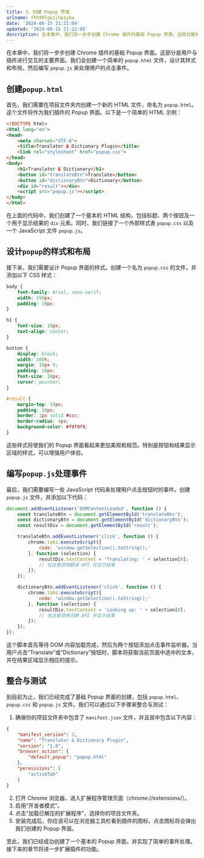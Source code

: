 ```yaml
---
title: 3、创建 Popup 界面
urlname: fhh99lgx1ihp1ykw
date: '2024-06-15 21:21:04'
updated: '2024-06-15 21:22:08'
description: 在本章中，我们将一步步创建 Chrome 插件的基础 Popup 界面。这部分是用户与插件进行交互的主要界面。我们会创建一个简单的 popup.html 文件，设计其样式和布局，然后编写 popup.js 来处理用户的点击事件。创建popup.html首先，我们需要在项目文件夹内创建一个新的 ...
---
```

在本章中，我们将一步步创建 Chrome 插件的基础 Popup 界面。这部分是用户与插件进行交互的主要界面。我们会创建一个简单的 `popup.html` 文件，设计其样式和布局，然后编写 `popup.js` 来处理用户的点击事件。

## 创建`popup.html`

首先，我们需要在项目文件夹内创建一个新的 HTML 文件，命名为 `popup.html`。这个文件将作为我们插件的 Popup 界面。以下是一个简单的 HTML 示例：

```html
<!DOCTYPE html>
<html lang="en">
<head>
    <meta charset="UTF-8">
    <title>Translator & Dictionary Plugin</title>
    <link rel="stylesheet" href="popup.css">
</head>
<body>
    <h1>Translator & Dictionary</h1>
    <button id="translateBtn">Translate</button>
    <button id="dictionaryBtn">Dictionary</button>
    <div id="result"></div>
    <script src="popup.js"></script>
</body>
</html>
```

在上面的代码中，我们创建了一个基本的 HTML 结构，包括标题、两个按钮及一个用于显示结果的 `div` 元素。同时，我们链接了一个外部样式表 `popup.css` 以及一个 JavaScript 文件 `popup.js`。

## 设计`popup`的样式和布局

接下来，我们需要设计 Popup 界面的样式。创建一个名为 `popup.css` 的文件，并添加以下 CSS 样式：

```css
body {
    font-family: Arial, sans-serif;
    width: 250px;
    padding: 10px;
}

h1 {
    font-size: 18px;
    text-align: center;
}

button {
    display: block;
    width: 100%;
    margin: 10px 0;
    padding: 10px;
    font-size: 16px;
    cursor: pointer;
}

#result {
    margin-top: 10px;
    padding: 10px;
    border: 1px solid #ccc;
    border-radius: 4px;
    background-color: #f9f9f9;
}
```

这些样式将使我们的 Popup 界面看起来更加美观和规范。特别是按钮和结果显示区域的样式，可以增强用户体验。

## 编写`popup.js`处理事件

最后，我们需要编写一些 JavaScript 代码来处理用户点击按钮时的事件。创建 `popup.js` 文件，并添加以下代码：

```javascript
document.addEventListener('DOMContentLoaded', function () {
    const translateBtn = document.getElementById('translateBtn');
    const dictionaryBtn = document.getElementById('dictionaryBtn');
    const resultDiv = document.getElementById('result');

    translateBtn.addEventListener('click', function () {
        chrome.tabs.executeScript({
            code: 'window.getSelection().toString();'
        }, function (selection) {
            resultDiv.textContent = 'Translating: ' + selection[0];
            // 在这里调用翻译 API 并显示结果
        });
    });

    dictionaryBtn.addEventListener('click', function () {
        chrome.tabs.executeScript({
            code: 'window.getSelection().toString();'
        }, function (selection) {
            resultDiv.textContent = 'Looking up: ' + selection[0];
            // 在这里调用词典 API 并显示结果
        });
    });
});
```

这个脚本首先等待 DOM 内容加载完成，然后为两个按钮添加点击事件监听器。当用户点击“Translate”或“Dictionary”按钮时，脚本将获取当前页面中选中的文本，并在结果区域显示相应的提示。

## 整合与测试

到目前为止，我们已经完成了基础 Popup 界面的创建，包括 `popup.html`、`popup.css` 和 `popup.js` 文件。我们可以通过以下步骤来整合与测试：

1.  确保你的项目文件夹中包含了 `manifest.json` 文件，并且其中包含以下内容： 
```json
{
    "manifest_version": 2,
    "name": "Translator & Dictionary Plugin",
    "version": "1.0",
    "browser_action": {
        "default_popup": "popup.html"
    },
    "permissions": [
        "activeTab"
    ]
}
```
 

2.  打开 Chrome 浏览器，进入扩展程序管理页面（chrome://extensions/）。 
3.  启用“开发者模式”。 
4.  点击“加载已解压的扩展程序”，选择你的项目文件夹。 
5.  安装完成后，你应该可以在浏览器工具栏看到插件的图标，点击图标将会弹出我们创建的 Popup 界面。 

至此，我们已经成功创建了一个基本的 Popup 界面，并实现了简单的事件处理。接下来的章节将进一步扩展插件的功能。

